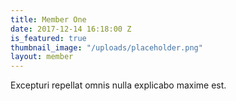 ```yaml
---
title: Member One
date: 2017-12-14 16:18:00 Z
is_featured: true
thumbnail_image: "/uploads/placeholder.png"
layout: member
---
```


Excepturi repellat omnis nulla explicabo maxime est.